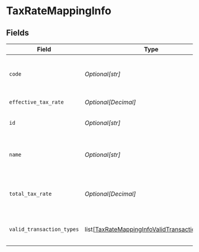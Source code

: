 # TaxRateMappingInfo


## Fields

| Field                                                                                                           | Type                                                                                                            | Required                                                                                                        | Description                                                                                                     | Example                                                                                                         |
| --------------------------------------------------------------------------------------------------------------- | --------------------------------------------------------------------------------------------------------------- | --------------------------------------------------------------------------------------------------------------- | --------------------------------------------------------------------------------------------------------------- | --------------------------------------------------------------------------------------------------------------- |
| `code`                                                                                                          | *Optional[str]*                                                                                                 | :heavy_minus_sign:                                                                                              | Code for the tax rate from the accounting platform.                                                             | UK Standard Rate (Bills)                                                                                        |
| `effective_tax_rate`                                                                                            | *Optional[Decimal]*                                                                                             | :heavy_minus_sign:                                                                                              | Effective tax rate.                                                                                             | 20                                                                                                              |
| `id`                                                                                                            | *Optional[str]*                                                                                                 | :heavy_minus_sign:                                                                                              | Unique identifier of tax rate.                                                                                  | 59_Bills                                                                                                        |
| `name`                                                                                                          | *Optional[str]*                                                                                                 | :heavy_minus_sign:                                                                                              | Name of the tax rate in the accounting platform.                                                                | UK Standard Rate (Bills) Bills                                                                                  |
| `total_tax_rate`                                                                                                | *Optional[Decimal]*                                                                                             | :heavy_minus_sign:                                                                                              | Total (not compounded) sum of the components of a tax rate.                                                     | 20                                                                                                              |
| `valid_transaction_types`                                                                                       | list[[TaxRateMappingInfoValidTransactionTypes](../../models/shared/taxratemappinginfovalidtransactiontypes.md)] | :heavy_minus_sign:                                                                                              | Supported transaction types for the account.                                                                    | Payment                                                                                                         |